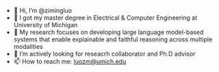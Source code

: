 - 👋 Hi, I’m @zimingluo
- 👀 I got my master degree in Electrical & Computer Engineering at University of Michigan 
- 🌱 My research focuses on developing large language model-based systems that enable explainable and faithful reasoning across multiple modalities
- 💞️ I’m actively looking for reseacrh collaborator and Ph.D advisor
- 📫 How to reach me: luozm@umich.edu

<!---
zimingluo/zimingluo is a ✨ special ✨ repository because its `README.md` (this file) appears on your GitHub profile.
You can click the Preview link to take a look at your changes.
--->
